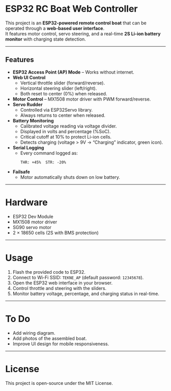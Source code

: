 # ESP32 RC Boat Web Controller 

This project is an **ESP32-powered remote control boat** that can be operated through a **web-based user interface**.  
It features motor control, servo steering, and a real-time **2S Li-ion battery monitor** with charging state detection.

---

##  Features
- **ESP32 Access Point (AP) Mode** – Works without internet.
- **Web UI Control**
  - Vertical throttle slider (forward/reverse).
  - Horizontal steering slider (left/right).
  - Both reset to center (0%) when released.
- **Motor Control** – MX1508 motor driver with PWM forward/reverse.
- **Servo Rudder**
  - Controlled via ESP32Servo library.
  - Always returns to center when released.
- **Battery Monitoring**
  - Calibrated voltage reading via voltage divider.
  - Displayed in volts and percentage (%SoC).
  - Critical cutoff at 10% to protect Li-ion cells.
  - Detects charging (voltage > 9V → “Charging” indicator, green icon).
- **Serial Logging**
  - Every command logged as:  
    ```
    THR: +45%  STR: -20%
    ```
- **Failsafe**
  - Motor automatically shuts down on low battery.

---

# Hardware
- ESP32 Dev Module  
- MX1508 motor driver  
- SG90 servo motor  
- 2 × 18650 cells (2S with BMS protection)  

---

# Usage
1. Flash the provided code to ESP32.  
2. Connect to Wi-Fi SSID: `TEKNE_AP` (default password: `12345678`).  
3. Open the ESP32 web interface in your browser.  
4. Control throttle and steering with the sliders.  
5. Monitor battery voltage, percentage, and charging status in real-time.  

---

# To Do
- Add wiring diagram.  
- Add photos of the assembled boat.  
- Improve UI design for mobile responsiveness.  

---

# License
This project is open-source under the MIT License.
